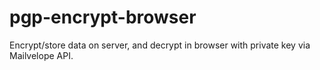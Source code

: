 # pgp-encrypt-browser
Encrypt/store data on server, and decrypt in browser with private key via Mailvelope API.
